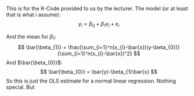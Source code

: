 This is for the R-Code provided to us by the lecturer.
The model (or at least that is what i assume):
$$
y_{i} = \beta_{0}+\beta_{1}x_{i}+ \varepsilon_{i}
$$

And the mean for $\beta_{1}$:
$$
\bar{\beta_{1}} = \frac{\sum_{i=1}^n(x_{i}-\bar{x})(y-\beta_{0})}{\sum_{i=1}^n(x_{i}-\bar{x})^2}
$$
And $\bar{\beta_{0}}$:
$$
\bar{\beta_{0}} = \bar{y}-\beta_{1}\bar{x}
$$
So this is just the OLS estimate for a normal linear regression. Nothing special. But 